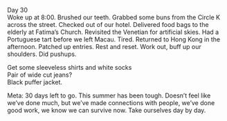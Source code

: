 Day 30  
Woke up at 8:00. Brushed our teeth. Grabbed some buns from the Circle K across the street. Checked out of our hotel. Delivered food bags to the elderly at Fatima’s Church. Revisited the Venetian for artificial skies. Had a Portuguese tart before we left Macau. Tired. Returned to Hong Kong in the afternoon. Patched up entries. Rest and reset. Work out, buff up our shoulders. Did pushups.

Get some sleeveless shirts and white socks  
Pair of wide cut jeans?  
Black puffer jacket. 

Meta:  30 days left to go. This summer has been tough. Doesn’t feel like we’ve done much, but we’ve made connections with people, we’ve done good work, we know we can survive now. Take ourselves day by day.
